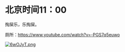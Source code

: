 # 北京时间11：00

掏屎乐，乐掏屎。

厕所：https://www.youtube.com/watch?v=-PGS7q5euwo

[![6wOJyT.png](https://s3.ax1x.com/2021/03/14/6wOJyT.png)](https://imgtu.com/i/6wOJyT)